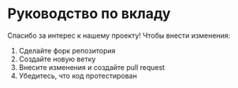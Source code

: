 # Руководство по вкладу

Спасибо за интерес к нашему проекту! Чтобы внести изменения:

1. Сделайте форк репозитория
2. Создайте новую ветку
3. Внесите изменения и создайте pull request
4. Убедитесь, что код протестирован

